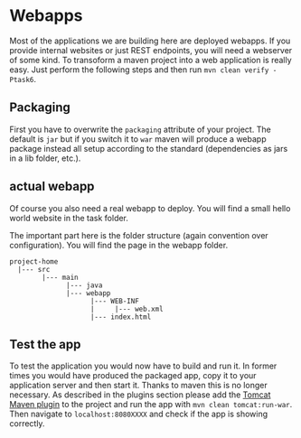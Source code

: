 # Webapps

Most of the applications we are building here are deployed webapps. If you provide internal websites or just
REST endpoints, you will need a webserver of some kind. To transoform a maven project into a web application
is really easy. Just perform the following steps and then run `mvn clean verify -Ptask6`.

## Packaging

First you have to overwrite the `packaging` attribute of your project. The default is `jar` but if you switch it
to `war` maven will produce a webapp package instead all setup according to the standard
(dependencies as jars in a lib folder, etc.).

## actual webapp

Of course you also need a real webapp to deploy. You will find a small hello world website in the task folder.

The important part here is the folder structure (again convention over configuration). You will find the page
in the webapp folder.

```
project-home
  |--- src
        |--- main
              |--- java
              |--- webapp
                    |--- WEB-INF
                    |     |--- web.xml
                    |--- index.html
```

## Test the app

To test the application you would now have to build and run it. In former times you would have produced the
packaged app, copy it to your application server and then start it. Thanks to maven this is no longer necessary.
As described in the plugins section please add the [Tomcat Maven plugin](http://tomcat.apache.org/maven-plugin-2.2/)
to the project and run the app with `mvn clean tomcat:run-war`. Then navigate to `localhost:8080XXXX` and check
if the app is showing correctly.